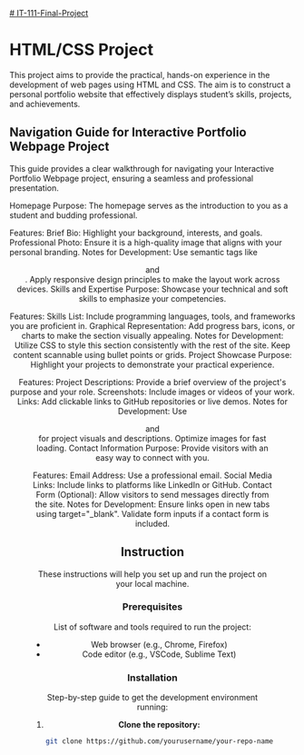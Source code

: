[# IT-111-Final-Project](https://github.com/user-attachments/assets/0c0f1716-67cf-4819-8468-c31305706320)

# HTML/CSS Project

This project aims to provide the  practical, hands-on experience in the development of web pages using HTML and CSS. The aim is to construct a personal portfolio website that effectively displays student’s skills,
 projects, and achievements.

## Navigation Guide for Interactive Portfolio Webpage Project
This guide provides a clear walkthrough for navigating your Interactive Portfolio Webpage project, ensuring a seamless and professional presentation.

Homepage
Purpose:
The homepage serves as the introduction to you as a student and budding professional.

Features:
Brief Bio: Highlight your background, interests, and goals.
Professional Photo: Ensure it is a high-quality image that aligns with your personal branding.
Notes for Development:
Use semantic tags like <header> and <section>.
Apply responsive design principles to make the layout work across devices.
Skills and Expertise
Purpose:
Showcase your technical and soft skills to emphasize your competencies.

Features:
Skills List: Include programming languages, tools, and frameworks you are proficient in.
Graphical Representation: Add progress bars, icons, or charts to make the section visually appealing.
Notes for Development:
Utilize CSS to style this section consistently with the rest of the site.
Keep content scannable using bullet points or grids.
Project Showcase
Purpose:
Highlight your projects to demonstrate your practical experience.

Features:
Project Descriptions: Provide a brief overview of the project's purpose and your role.
Screenshots: Include images or videos of your work.
Links: Add clickable links to GitHub repositories or live demos.
Notes for Development:
Use <figure> and <figcaption> for project visuals and descriptions.
Optimize images for fast loading.
Contact Information
Purpose:
Provide visitors with an easy way to connect with you.

Features:
Email Address: Use a professional email.
Social Media Links: Include links to platforms like LinkedIn or GitHub.
Contact Form (Optional): Allow visitors to send messages directly from the site.
Notes for Development:
Ensure links open in new tabs using target="_blank".
Validate form inputs if a contact form is included.

## Instruction

These instructions will help you set up and run the project on your local machine.

### Prerequisites

List of software and tools required to run the project:
- Web browser (e.g., Chrome, Firefox)
- Code editor (e.g., VSCode, Sublime Text)

### Installation

Step-by-step guide to get the development environment running:

1. **Clone the repository:**
   ```bash
   git clone https://github.com/yourusername/your-repo-name.git
